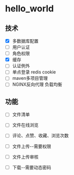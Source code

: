 # hello_world

## 技术

- [x] 多数据库配置
- [ ] 用户认证
- [ ] 角色权限
- [x] 缓存
- [ ] 认证例外
- [ ] 单点登录 redis cookie
- [ ] maven多项目管理
- [ ] NGINX反向代理  负载均衡

## 功能

- [ ] 文件清单
- [ ] 文件在线浏览
- [ ] 评论、点赞、收藏、浏览次数
- [ ] 文件上传--需要权限
- [ ] 文件上传审核
- [ ] 下载--需要动态密码

